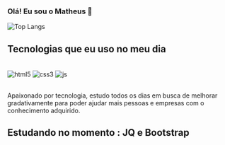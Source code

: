 ### Olá! Eu sou o Matheus 👋

![Top Langs](https://github-readme-stats.vercel.app/api/top-langs/?username=MatheusFKNR&layout=compact)

## Tecnologias que eu uso no meu dia

<div style="display: inline_block"><br/>
  <img align="center" alt="html5" src="https://img.shields.io/badge/HTML5-E34F26?style=for-the-badge&logo=html5&logoColor=white"/>
  <img align="center" alt="css3" src="https://img.shields.io/badge/CSS3-1572B6?style=for-the-badge&logo=css3&logoColor=white"/>
    <img align="center" alt="js" src="https://img.shields.io/badge/JavaScript-323330?style=for-the-badge&logo=javascript&logoColor=F7DF1E"/>
</div><br/>

Apaixonado por tecnologia, estudo todos os dias em busca de melhorar gradativamente para poder ajudar mais pessoas e empresas com o conhecimento adquirido.

## Estudando no momento : JQ e Bootstrap
